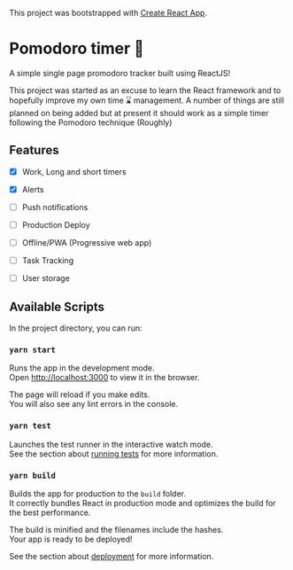This project was bootstrapped with [Create React App](https://github.com/facebook/create-react-app).

# Pomodoro timer 🍅

A simple single page promodoro tracker built using ReactJS!

This project was started as an excuse to learn the React framework and to hopefully improve my own time ⌛ management.
A number of things are still planned on being added but at present it should work as a simple timer following the Pomodoro technique (Roughly)

## Features

- [x] Work, Long and short timers
- [X] Alerts
- [ ] Push notifications
- [ ] Production Deploy
- [ ] Offline/PWA (Progressive web app)
- [ ] Task Tracking
- [ ] User storage


## Available Scripts

In the project directory, you can run:

### `yarn start`

Runs the app in the development mode.<br />
Open [http://localhost:3000](http://localhost:3000) to view it in the browser.

The page will reload if you make edits.<br />
You will also see any lint errors in the console.

### `yarn test`

Launches the test runner in the interactive watch mode.<br />
See the section about [running tests](https://facebook.github.io/create-react-app/docs/running-tests) for more information.

### `yarn build`

Builds the app for production to the `build` folder.<br />
It correctly bundles React in production mode and optimizes the build for the best performance.

The build is minified and the filenames include the hashes.<br />
Your app is ready to be deployed!

See the section about [deployment](https://facebook.github.io/create-react-app/docs/deployment) for more information.

